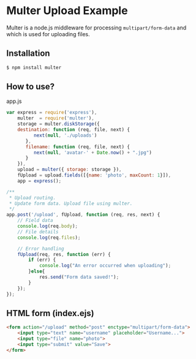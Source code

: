 # Multer Upload Example

Multer is a node.js middleware for processing `multipart/form-data` and which is used for uploading files.

## Installation

```sh
$ npm install multer
```

## How to use?

app.js 

```javascript
var express = require('express'),
    multer  = require('multer'),
    storage = multer.diskStorage({
    destination: function (req, file, next) {
          next(null, './uploads')
       },
       filename: function (req, file, next) {
          next(null, 'avatar-' + Date.now() + ".jpg")
       }
    }),
    upload = multer({ storage: storage }),
    fUpload = upload.fields([{name: 'photo', maxCount: 1}]),
    app = express();

/**
 * Upload routing.
 * Update form data. Upload file using multer.
 */
app.post('/upload', fUpload, function (req, res, next) {
    // Field data
    console.log(req.body);
    // File details
    console.log(req.files);

    // Error handling
    fUpload(req, res, function (err) {
        if (err) {
            console.log("An error occurred when uploading");
        }else{
            res.send("Form data saved!");
        }
    });
});
```

## HTML form (index.ejs)

```html
<form action="/upload" method="post" enctype="multipart/form-data">
    <input type="text" name="username" placeholder="Username...">
    <input type="file" name="photo">
    <input type="submit" value="Save">
</form>
```